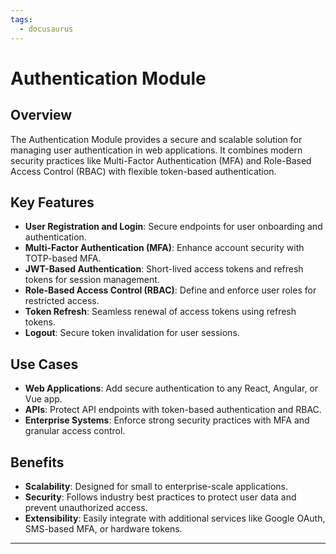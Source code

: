 ```yaml
---
tags:
  - docusaurus
---
```


# Authentication Module

## Overview
The Authentication Module provides a secure and scalable solution for managing user authentication in web applications. It combines modern security practices like Multi-Factor Authentication (MFA) and Role-Based Access Control (RBAC) with flexible token-based authentication.

## Key Features
- **User Registration and Login**: Secure endpoints for user onboarding and authentication.
- **Multi-Factor Authentication (MFA)**: Enhance account security with TOTP-based MFA.
- **JWT-Based Authentication**: Short-lived access tokens and refresh tokens for session management.
- **Role-Based Access Control (RBAC)**: Define and enforce user roles for restricted access.
- **Token Refresh**: Seamless renewal of access tokens using refresh tokens.
- **Logout**: Secure token invalidation for user sessions.

## Use Cases
- **Web Applications**: Add secure authentication to any React, Angular, or Vue app.
- **APIs**: Protect API endpoints with token-based authentication and RBAC.
- **Enterprise Systems**: Enforce strong security practices with MFA and granular access control.

## Benefits
- **Scalability**: Designed for small to enterprise-scale applications.
- **Security**: Follows industry best practices to protect user data and prevent unauthorized access.
- **Extensibility**: Easily integrate with additional services like Google OAuth, SMS-based MFA, or hardware tokens.

---
